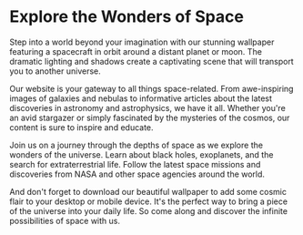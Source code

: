 <!--font:Poppins-->

# Explore the Wonders of Space

Step into a world beyond your imagination with our stunning wallpaper featuring a spacecraft in orbit around a distant planet or moon. The dramatic lighting and shadows create a captivating scene that will transport you to another universe.

Our website is your gateway to all things space-related. From awe-inspiring images of galaxies and nebulas to informative articles about the latest discoveries in astronomy and astrophysics, we have it all. Whether you're an avid stargazer or simply fascinated by the mysteries of the cosmos, our content is sure to inspire and educate.

Join us on a journey through the depths of space as we explore the wonders of the universe. Learn about black holes, exoplanets, and the search for extraterrestrial life. Follow the latest space missions and discoveries from NASA and other space agencies around the world.

And don't forget to download our beautiful wallpaper to add some cosmic flair to your desktop or mobile device. It's the perfect way to bring a piece of the universe into your daily life. So come along and discover the infinite possibilities of space with us.

<!--

Write me markdown content of website with wallpaper:

"A stylized depiction of a spacecraft in orbit around a distant planet or moon, with dramatic lighting and shadows."

The header of the page should not be copy of the text but rather a real content of the website which is using this wallpaper.


---


# Spacecraft Orbiting a Distant Planet

Welcome to our website featuring a stunning wallpaper of a spacecraft in orbit around a distant planet or moon. This stylized depiction captures the imagination with its dramatic lighting and shadows, transporting you to another world.

Our website is dedicated to bringing you the best in space-themed content, from breathtaking images to informative articles about the latest discoveries in astronomy and astrophysics. Whether you're an avid stargazer or simply fascinated by the mysteries of the universe, we have something for everyone.

So sit back, relax, and enjoy exploring the wonders of space with us. And don't forget to download our beautiful wallpaper to add some cosmic flair to your desktop or mobile device!


---


Heading is too long, rewrite whole content.


---


# Explore the Wonders of Space

Step into a world beyond your imagination with our stunning wallpaper featuring a spacecraft in orbit around a distant planet or moon. The dramatic lighting and shadows create a captivating scene that will transport you to another universe.

Our website is your gateway to all things space-related. From awe-inspiring images of galaxies and nebulas to informative articles about the latest discoveries in astronomy and astrophysics, we have it all. Whether you're an avid stargazer or simply fascinated by the mysteries of the cosmos, our content is sure to inspire and educate.

Join us on a journey through the depths of space as we explore the wonders of the universe. Learn about black holes, exoplanets, and the search for extraterrestrial life. Follow the latest space missions and discoveries from NASA and other space agencies around the world.

And don't forget to download our beautiful wallpaper to add some cosmic flair to your desktop or mobile device. It's the perfect way to bring a piece of the universe into your daily life. So come along and discover the infinite possibilities of space with us.


---


Write me a Google font which is best fitting for the website.

Pick from the list:
- Inter
- Playfair Display
- Lato
- Roboto
- IBM Plex Sans
- Dancing Script
- Futura
- Orbitron
- Lobster
- Raleway
- Great Vibes
- Open Sans
- Exo 2
- Barlow Condensed
- Poppins
- Alegreya
- Montserrat


Write just the font name nothing else.


---


Poppins

-->
